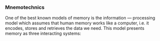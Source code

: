 ### Mnemotechnics
One of the best known models of memory is the information — processing model which assumes that human memory works like a computer, i.e. it encodes, stores and retrieves the data we need. This model presents memory as three interacting systems:
